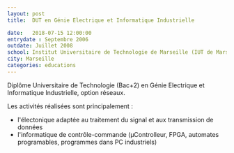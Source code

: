 ```yaml
---
layout: post
title:  DUT en Génie Electrique et Informatique Industrielle

date:   2018-07-15 12:00:00
entrydate : Septembre 2006
outdate: Juillet 2008
school: Institut Universitaire de Technologie de Marseille (IUT de Marseille)
city: Marseille
categories: educations
---
```


Diplôme Universitaire de Technologie (Bac+2) en Génie Electrique et Informatique Industrielle, option réseaux.

Les activités réalisées sont principalement :

* l'électonique adaptée au traitement du signal et aux transmission de données
* l'informatique de contrôle-commande (µControlleur, FPGA, automates programables, programmes dans PC industriels)

